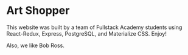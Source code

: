 # Art Shopper

This website was built by a team of Fullstack Academy students using React-Redux, Express, PostgreSQL, and Materialize CSS. Enjoy!

Also, we like Bob Ross.


